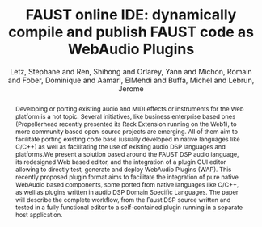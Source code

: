---
title: "FAUST online IDE: dynamically compile and publish FAUST code as WebAudio Plugins"
abstract: "Developing or porting existing audio and MIDI effects or instruments for the Web platform is a hot topic. Several initiatives, like business enterprise based ones (Propellerhead recently presented its Rack Extension running on the Web1), to more community based open-source projects are emerging. All of them aim to facilitate porting existing code base (usually developed in native languages like C/C++) as well as facilitating the use of existing audio DSP languages and platforms.We present a solution based around the FAUST DSP audio language, its redesigned Web based editor, and the integration of a plugin GUI editor allowing to directly test, generate and deploy WebAudio Plugins (WAP). This recently proposed plugin format aims to facilitate the integration of pure native WebAudio based components, some ported from native languages like C/C++, as well as plugins written in audio DSP Domain Specific Languages. The paper will describe the complete workflow, from the Faust DSP source written and tested in a fully functional editor to a self-contained plugin running in a separate host application."
address: "Trondheim"
booktitle: "Proceedings of the International Web Audio Conference 2019"
editor: ""
month: "December"
publisher: "NTNU"
series: "WAC'19"
pages: ""
ID: "38"
author: "Letz, Stéphane  and Ren, Shihong and Orlarey, Yann and Michon, Romain and Fober, Dominique and Aamari, ElMehdi and Buffa, Michel and Lebrun, Jerome"
webAuthor: "Stéphane  Letz, Shihong Ren, Yann Orlarey, Romain Michon, Dominique Fober, ElMehdi Aamari, Michel Buffa, Jerome Lebrun"
track: "Paper"
year: "2019"
tags: year2019
media: "https://youtu.be/oni24HZUYGI"
pdflink: "/_data/papers/pdf/2019/2019_38.pdf"
ISSN: ""
---